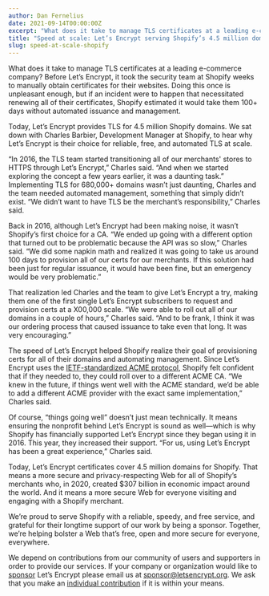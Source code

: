 ```yaml
---
author: Dan Fernelius
date: 2021-09-14T00:00:00Z
excerpt: "What does it take to manage TLS certificates at a leading e-commerce company?"
title: "Speed at scale: Let’s Encrypt serving Shopify’s 4.5 million domains"
slug: speed-at-scale-shopify
---
```


What does it take to manage TLS certificates at a leading e-commerce company? Before Let’s Encrypt, it took the security team at Shopify weeks to manually obtain certificates for their websites. Doing this once is unpleasant enough, but if an incident were to happen that necessitated renewing all of their certificates, Shopify estimated it would take them 100+ days without automated issuance and management.

Today, Let’s Encrypt provides TLS for 4.5 million Shopify domains. We sat down with Charles Barbier, Development Manager at Shopify, to hear why Let’s Encrypt is their choice for reliable, free, and automated TLS at scale. 

“In 2016, the TLS team started transitioning all of our merchants' stores to HTTPS through Let’s Encrypt,” Charles said. “And when we started exploring the concept a few years earlier, it was a daunting task.”  Implementing TLS for 680,000+ domains wasn’t just daunting, Charles and the team needed automated management, something that simply didn’t exist. “We didn’t want to have TLS be the merchant’s responsibility,” Charles said. 

Back in 2016, although Let’s Encrypt had been making noise, it wasn’t Shopify’s first choice for a CA. “We ended up going with a different option that turned out to be problematic because the API was so slow,” Charles said. “We did some napkin math and realized it was going to take us around 100 days to provision all of our certs for our merchants. If this solution had been just for regular issuance, it would have been fine, but an emergency  would be very problematic.”

That realization led Charles and the team to give Let’s Encrypt a try, making them one of the first single Let’s Encrypt subscribers to request and provision certs at a X00,000 scale. “We were able to roll out all of our domains in a couple of hours,” Charles said. “And to be frank, I think it was our ordering process that caused issuance to take even that long. It was very encouraging.” 

The speed of Let’s Encrypt helped Shopify realize their goal of provisioning certs for all of their domains and automating management. Since Let’s Encrypt uses the [IETF-standardized ACME protocol](https://datatracker.ietf.org/doc/html/rfc8555), Shopify felt confident that if they needed to, they could roll over to a different ACME CA. “We knew in the future, if things went well with the ACME standard, we’d be able to add a different ACME provider with the exact same implementation,” Charles said. 

Of course, “things going well” doesn’t just mean technically. It means ensuring the nonprofit behind Let’s Encrypt is sound as well—which is why Shopify has financially supported Let’s Encrypt since they began using it in 2016. This year, they increased their support. “For us, using Let’s Encrypt has been a great experience,” Charles said. 

Today, Let’s Encrypt certificates cover 4.5 million domains for Shopify. That means a more secure and privacy-respecting Web for all of Shopify’s merchants who, in 2020, created $307 billion in economic impact around the world. And it means a more secure Web for everyone visiting and engaging with a Shopify merchant. 

We’re proud to serve Shopify with a reliable, speedy, and free service, and grateful for their longtime support of our work by being a sponsor. Together, we’re helping bolster a Web that’s free, open and more secure for everyone, everywhere.

We depend on contributions from our community of users and supporters in order to provide our services. If your company or organization would like to [sponsor](https://letsencrypt.org/become-a-sponsor/) Let’s Encrypt please email us at [sponsor@letsencrypt.org](mailto:sponsor@letsencrypt.org). We ask that you make an [individual contribution](https://letsencrypt.org/donate/) if it is within your means.
